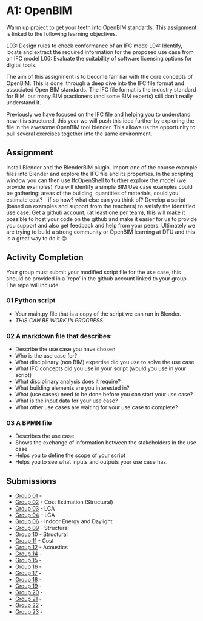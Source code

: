 # A1: OpenBIM
Warm up project to get your teeth into OpenBIM standards. This assignment is linked to the following learning objectives.

L03: Design rules to check conformance of an IFC mode
L04: Identify, locate and extract the required information for the proposed use case from an IFC model
L06: Evaluate the suitability of software licensing options for digital tools.

The aim of this assignment is to become familiar with the core concepts of OpenBIM. This is done  through a deep dive into the IFC file format and associated Open BIM standards. The IFC file format is the industry standard for BIM, but many BIM practioners (and some BIM experts) still don't really understand it.

Previously we have focused on the IFC file and helping you to understand how it is structured, this year we will push this idea further by exploring the file in the awesome OpenBIM tool blender. This allows us the opportunity to pull several exercises together into the same environment.

## Assignment
Install Blender and the BlenderBIM plugin.
Import one of the course example files into Blender and explore the IFC file and its properties.
In the scripting window you can then use IfcOpenShell to further explore the model (we provide examples)
You will identify a simple BIM Use case examples could be gathering:
areas of the building,
quantities of materials,
could you estimate cost? - if so how?
what else can you think of?
Develop a script (based on examples and support from the teachers) to satisfy the identified use case.
Get a github account, (at least one per team), this will make it possible to host your code on the github and make it easier for us to provide you support and also get feedback and help from your peers. Ultimately we are trying to build a strong community or OpenBIM learning at DTU and this is a great way to do it 😊

## Activity Completion
Your group must submit your modified script file for the use case, this should be provided in a ‘repo’ in the github account linked to your group. The repo will include:

### 01 Python script
* Your main.py file that is a copy of the script we can run in Blender.
* *THIS CAN BE WORK IN PROGRESS* 

### 02 A markdown file that describes: 
* Describe the use case you have chosen
* Who is the use case for?	
* What disciplinary (non BIM) expertise did you use to solve the use case
* What IFC concepts did you use in your script (would you use in your script)
* What disciplinary analysis does it require?	
* What building elements are you interested in?	
* What (use cases) need to be done before you can start your use case?	
* What is the input data for your use case?	
* What other use cases are waiting for your use case to complete?

### 03 A BPMN file
* Describes the use case
* Shows the exchange of information between the stakeholders in the use case
* Helps you to define the scope of your script
* Helps you to see what inputs and outputs your use case has.

## Submissions
* [Group 01](https://github.com/kfjordt/11034-advanced-bim) - 
* [Group 02](https://github.com/AndersTraeland/A1---Open-BIM) - Cost Estimation (Structural)
* [Group 03](https://github.com/WilliamEskildsen/41934_group3) - LCA
* [Group 04](https://github.com/MathildeDTU/41934-Advanced-BIM-F22) - LCA
* [Group 06](https://github.com/gabrielamiti/BIM) - Indoor Energy and Daylight
* [Group 09](https://github.com/katrinekolbjornsen/UsecaseA1) - Structural
* [Group 10](https://github.com/juliev1234/A1_OpenBim_Group10) - Structural
* [Group 11](https://github.com/AnjaHolmquist/GROUP-11.) - Cost
* [Group 12](https://github.com/Jubelicool/A1-OpenBimGroup12) - Acoustics
* [Group 14]() -
* [Group 15]() - 
* [Group 16]() - 
* [Group 17]() - 
* [Group 18]() - 
* [Group 19]() - 
* [Group 20]() - 
* [Group 21]() - 
* [Group 22]() - 
* [Group 23]() - 

